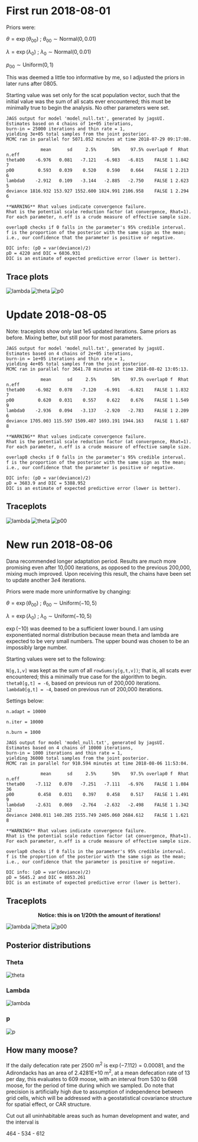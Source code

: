 # First run 2018-08-01

Priors were:

$\theta = \exp(\theta_{00})$ ; 
$\theta_{00} \sim \text{Normal}(0, 0.01)$

$\lambda = \exp(\lambda_{0})$ ;
$\lambda_0 \sim \text{Normal}(0, 0.01)$

$p_{00} \sim \text{Uniform}(0,1)$

This was deemed a little too informative by me, so I adjusted the priors in later runs after 0805.

Starting value was set only for the scat population vector, such that the initial value was the sum of all scats ever encountered; this must be minimally true to begin the analysis. No other parameters were set.

```
JAGS output for model 'model_null.txt', generated by jagsUI.
Estimates based on 4 chains of 1e+05 iterations,
burn-in = 25000 iterations and thin rate = 1,
yielding 3e+05 total samples from the joint posterior. 
MCMC ran in parallel for 5071.052 minutes at time 2018-07-29 09:17:08.

             mean      sd     2.5%      50%    97.5% overlap0 f  Rhat n.eff
theta00    -6.976   0.081   -7.121   -6.983   -6.815    FALSE 1 1.842     7
p00         0.593   0.039    0.520    0.590    0.664    FALSE 1 2.213     6
lambda0    -2.912   0.109   -3.144   -2.885   -2.750    FALSE 1 2.623     5
deviance 1816.932 153.927 1552.600 1824.991 2106.958    FALSE 1 2.294     6

**WARNING** Rhat values indicate convergence failure. 
Rhat is the potential scale reduction factor (at convergence, Rhat=1). 
For each parameter, n.eff is a crude measure of effective sample size. 

overlap0 checks if 0 falls in the parameter's 95% credible interval.
f is the proportion of the posterior with the same sign as the mean;
i.e., our confidence that the parameter is positive or negative.

DIC info: (pD = var(deviance)/2) 
pD = 4220 and DIC = 6036.931 
DIC is an estimate of expected predictive error (lower is better).
```

## Trace plots

![lambda](../images/lambda0_0802.png)
![theta](../images/theta00_0802.png)
![p0](../images/p0_0802.png)

# Update 2018-08-05

Note: traceplots show only last 1e5 updated iterations. Same priors as before. Mixing better, but still poor for most parameters.

```
JAGS output for model 'model_null.txt', generated by jagsUI.
Estimates based on 4 chains of 2e+05 iterations,
burn-in = 1e+05 iterations and thin rate = 1,
yielding 4e+05 total samples from the joint posterior. 
MCMC ran in parallel for 3641.78 minutes at time 2018-08-02 13:05:13.

             mean      sd     2.5%      50%    97.5% overlap0 f  Rhat n.eff
theta00    -6.982   0.078   -7.120   -6.991   -6.821    FALSE 1 1.832     7
p00         0.620   0.031    0.557    0.622    0.676    FALSE 1 1.549     9
lambda0    -2.936   0.094   -3.137   -2.920   -2.783    FALSE 1 2.209     6
deviance 1705.003 115.597 1509.407 1693.191 1944.163    FALSE 1 1.687     8

**WARNING** Rhat values indicate convergence failure. 
Rhat is the potential scale reduction factor (at convergence, Rhat=1). 
For each parameter, n.eff is a crude measure of effective sample size. 

overlap0 checks if 0 falls in the parameter's 95% credible interval.
f is the proportion of the posterior with the same sign as the mean;
i.e., our confidence that the parameter is positive or negative.

DIC info: (pD = var(deviance)/2) 
pD = 3683.9 and DIC = 5388.952 
DIC is an estimate of expected predictive error (lower is better).
```

## Traceplots 

![lambda](../images/lambda0_0805.png)
![theta](../images/theta00_0805.png)
![p00](../images/p00_0805.png)

# New run 2018-08-06

Dana recommended longer adaptation period. Results are *much* more promising even after 10,000 iterations, as opposed to the previous 200,000, mixing much improved. Upon receiving this result, the chains have been set to update another $3e4$ iterations.

Priors were made more uninformative by changing:

$\theta = \exp(\theta_{00})$ ; 
$\theta_{00} \sim \text{Uniform}(-10, 5)$

$\lambda = \exp(\lambda_{0})$ ; 
$\lambda_{0} \sim \text{Uniform}(-10, 5)$

$\exp(-10)$ was deemed to be a sufficient lower bound. I am using exponentiated normal distribution because mean theta and lambda are expected to be very small numbers. The upper bound was chosen to be an impossibly large number. 

Starting values were set to the following:

`N[g,1,v]` was kept as the sum of all `rowSums(y[g,t,v])`; that is, all scats ever encountered; this a minimally true case for the algorithm to begin.
`theta0[g,t] = -6`, based on previous run of 200,000 iterations.
`lambda0[g,t] = -4`, based on previous run of 200,000 iterations.

Settings below:

`n.adapt = 10000`

`n.iter = 10000`

`n.burn = 1000`

```
JAGS output for model 'model_null.txt', generated by jagsUI.
Estimates based on 4 chains of 10000 iterations,
burn-in = 1000 iterations and thin rate = 1,
yielding 36000 total samples from the joint posterior. 
MCMC ran in parallel for 910.594 minutes at time 2018-08-06 11:53:04.

             mean      sd     2.5%      50%    97.5% overlap0 f  Rhat n.eff
theta00    -7.112   0.070   -7.251   -7.111   -6.976    FALSE 1 1.084    36
p00         0.458   0.031    0.397    0.458    0.517    FALSE 1 1.491     9
lambda0    -2.631   0.069   -2.764   -2.632   -2.498    FALSE 1 1.342    12
deviance 2408.011 140.285 2155.749 2405.060 2684.612    FALSE 1 1.621     8

**WARNING** Rhat values indicate convergence failure. 
Rhat is the potential scale reduction factor (at convergence, Rhat=1). 
For each parameter, n.eff is a crude measure of effective sample size. 

overlap0 checks if 0 falls in the parameter's 95% credible interval.
f is the proportion of the posterior with the same sign as the mean;
i.e., our confidence that the parameter is positive or negative.

DIC info: (pD = var(deviance)/2) 
pD = 5645.2 and DIC = 8053.261 
DIC is an estimate of expected predictive error (lower is better).
```
## Traceplots

<center><b>Notice: this is on 1/20th the amount of iterations!</b></center>

![lambda](../images/lambda0_0806.png)
![theta](../images/theta00_0806.png)
![p00](../images/p00_0806.png)

## Posterior distributions

### Theta

![theta](../images/0806_postDensTheta.png)

### Lambda 

![lambda](../images/0806_postDensLambda.png)

### p

![p](../images/0806_postDensP.png)

## How many moose? 

If the daily defecation rate per 2500 m<sup>2</sup> is $\exp(-7.112) = 0.00081$, and the Adirondacks has an area of 2.4281E+10 m<sup>2</sup>, at a mean defecation rate of 13 per day, this evaluates to 609 moose, with an interval from 530 to 698 moose, for the period of time during which we sampled. Do note that precision is artificially high due to assumption of independence between grid cells, which will be addressed with a geostatistical covariance structure for spatial effect, or CAR structure.

Cut out all uninhabitable areas such as human development and water, and the interval is 

 464 - 534 - 612